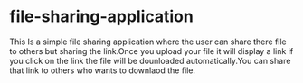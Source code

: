 # file-sharing-application
This Is a simple file sharing application where the user can share there file to others but sharing the link.Once you upload your file it will display a link if you click on the link the file will be dounloaded automatically.You can share that link to others who wants to downlaod the file.
